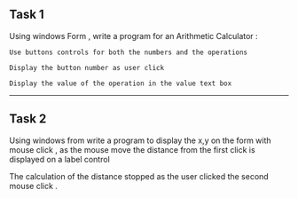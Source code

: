 ﻿## Task 1

Using windows Form , write a program for an Arithmetic Calculator  :

    Use buttons controls for both the numbers and the operations  

    Display the button number as user click  

    Display the value of the operation in the value text box  


--- 
## Task 2

Using windows from write a program to display the x,y  on the form with mouse click , as the mouse move the distance from the first click is displayed on a label control

The calculation of the distance stopped as the user clicked the second mouse click . 

 

 

 

 

 

 

 

 

 
